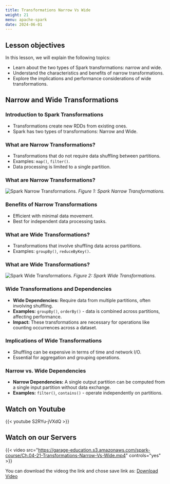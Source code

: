 ```yaml
---
title: Transformations Narrow Vs Wide
weight: 21
menu: apache-spark
date: 2024-06-01
---
```


## Lesson objectives

In this lesson, we will explain the following topics:
- Learn about the two types of Spark transformations: narrow and wide.
- Understand the characteristics and benefits of narrow transformations.
- Explore the implications and performance considerations of wide transformations.

## Narrow and Wide Transformations

### Introduction to Spark Transformations

- Transformations create new RDDs from existing ones.
- Spark has two types of transformations: Narrow and Wide.

### What are Narrow Transformations?

- Transformations that do not require data shuffling between partitions.
- Examples: `map()`, `filter()`.
- Data processing is limited to a single partition.

### What are Narrow Transformations?

![Spark Narrow Transformations.](../Figures/chapter-04/Narrow.png)
*Figure 1: Spark Narrow Transformations.*

### Benefits of Narrow Transformations

- Efficient with minimal data movement.
- Best for independent data processing tasks.

### What are Wide Transformations?

- Transformations that involve shuffling data across partitions.
- Examples: `groupBy()`, `reduceByKey()`.

### What are Wide Transformations?

![Spark Wide Transformations.](../Figures/chapter-04/Wide.png)
*Figure 2: Spark Wide Transformations.*

### Wide Transformations and Dependencies

- **Wide Dependencies:** Require data from multiple partitions, often involving shuffling.
- **Examples:** `groupBy()`, `orderBy()` - data is combined across partitions, affecting performance.
- **Impact:** These transformations are necessary for operations like counting occurrences across a dataset.

### Implications of Wide Transformations

- Shuffling can be expensive in terms of time and network I/O.
- Essential for aggregation and grouping operations.

### Narrow vs. Wide Dependencies

- **Narrow Dependencies:** A single output partition can be computed from a single input partition without data exchange.
- **Examples:** `filter()`, `contains()` - operate independently on partitions.

## Watch on Youtube

{{< youtube S2RYu-jVXdQ >}}

## Watch on our Servers

{{< video src="https://garage-education.s3.amazonaws.com/spark-course/Ch.04-21-Transformations-Narrow-Vs-Wide.mp4" controls="yes" >}}

You can download the videog the link and chose save link as: [Download Video](https://garage-education.s3.amazonaws.com/spark-course/Ch.04-21-Transformations-Narrow-Vs-Wide.mp4)
